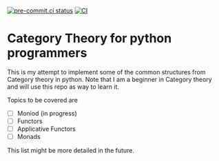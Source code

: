 [![pre-commit.ci status](https://results.pre-commit.ci/badge/github/finsberg/category-theory-python/master.svg)](https://results.pre-commit.ci/latest/github/finsberg/category-theory-python/master)
[![CI](https://github.com/finsberg/category-theory-python/actions/workflows/main.yml/badge.svg)](https://github.com/finsberg/category-theory-python/actions/workflows/main.yml)

# Category Theory for python programmers

This is my attempt to implement some of the common structures from Category theory in python. Note that I am a beginner in Category theory and will use this repo as way to learn it.

Topics to be covered are

- [ ] Moniod (in progress)
- [ ] Functors
- [ ] Applicative Functors
- [ ] Monads

This list might be more detailed in the future.
